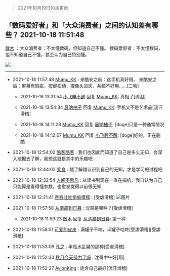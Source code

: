 > 2021年10月19日10点更新
<link rel="stylesheet" href="https://cdn.jsdelivr.net/gh/taotie6/sampleJSON@main/css/photo_show.css">
<meta name="referrer" content="no-referrer" />


 ## 「数码爱好者」和「大众消费者」之间的认知差有哪些？ 2021-10-18 11:51:48

 [㪚木](https://www.coolapk.com/feed/30768048?shareKey=NzE3YzUxOTA2ZjQzNjE2Y2YxOWI~) ：大众消费者：不太懂数码，但知道自己不懂。
数码爱好者：不太懂数码，但不知道自己不懂，甚至认为自己特别懂。 

<div class="album">
<img class="img-item" src="https://image.coolapk.com/feed/2019/0507/23/1081091_4586_1095@230x167.gif" />
</div>

 ------- 

- 2021-10-18 11:57:48 [Mumu_KK](uid=1355663) : 来酷安之前：这手机真好用。
来酷安之后：屏幕有瑕疵，按键松动，摄像头进灰，系统不好用……[二哈] 

    - 2021-10-18 13:31:54 [小飞睡不醒](uid=6796774) 回复 [Mumu_KK](uid=1355663): 真相了[流泪] 

    - 2021-10-18 13:54:34 [晨呐柚子](uid=1956918) 回复 [Mumu_KK](uid=1355663): 手机又不是艺术品[流汗滑稽] 

    - 2021-10-18 14:11:28 [Mumu_KK](uid=1355663) 回复 [晨呐柚子](uid=1956918): [doge]只是一种通常情况 

    - 2021-10-18 14:12:07 [Mumu_KK](uid=1355663) 回复 [小飞睡不醒](uid=6796774): [doge]好的，正在删酷 

- 2021-10-18 12:54:02 [酷客酷客](uid=3176833) : 我们也因此而知道了自己是多么无知，会深入挖掘去了解，我想这就是其中的乐趣吧 

- 2021-10-18 12:44:02 [笑良](uid=1261140) : 越了解越认识到自己的无知。才是学习的过程吧 

- 2021-10-18 12:32:54 [人间不思凡](uid=2080265) : 从读书到现在一直在搞机，我自认为自己只能算是看得懂参数，也愈发觉得以前很无知 

- 2021-10-18 12:21:41 [吞吞吐吐偷偷摸摸](uid=4177414) : [受虐滑稽] ![图片](https://image.coolapk.com/feed/2021/1018/12/4177414_79f326b0_0900_6862@1080x655.jpeg)

- 2021-10-18 11:57:58 [从清晨到日暮](uid=1189787) : 沈哥是哪种？[受虐滑稽] 

    - 2021-10-18 11:59:23 [㪚木](uid=1081091) 回复 [从清晨到日暮](uid=1189787): 第一种 

- 2021-10-18 11:58:51 [可爱的皮皮](uid=2163021) : 满罐子不响，半罐子咕咚[受虐滑稽][受虐滑稽] 

- 2021-10-18 11:53:09 [孔之](uid=2621308) : 半瓶水乱晃的那种[受虐滑稽] 

- 2021-10-18 11:52:33 [秋月今天努力了吗](uid=1723366) : 沈哥中午好[耶] 

- 2021-10-18 11:52:27 [AvlonKing](uid=964891) : 适合自己最好[流汗滑稽] 

